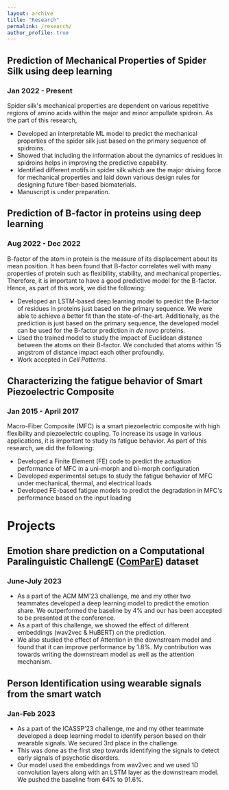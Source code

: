 ```yaml
---
layout: archive
title: "Research"
permalink: /research/
author_profile: true
---
```


## Prediction of Mechanical Properties of Spider Silk using deep learning
### Jan 2022 - Present
Spider silk's mechanical properties are dependent on various repetitive regions of amino acids within the major and minor ampullate spidroin. As the part of this research,
* Developed an interpretable ML model to predict the mechanical properties of the spider silk just based on the primary sequence of spidroins. 
* Showed that including the information about the dynamics of residues in spidroins helps in improving the predictive capability.
* Identified different motifs in spider silk which are the major driving force for mechanical properties and laid down various design rules for designing future fiber-based biomaterials. 
* Manuscript is under preparation.

## Prediction of B-factor in proteins using deep learning
### Aug 2022 - Dec 2022
B-factor of the atom in protein is the measure of its displacement about its mean position. It has been found that B-factor correlates well with many properties of protein such as flexibility, stability, and mechanical properties. Therefore, it is important to have a good predictive model for the B-factor. Hence, as part of this work, we did the following:
* Developed an LSTM-based deep learning model to predict the B-factor of residues in proteins just based on the primary sequence. We were able to achieve a better fit than the state-of-the-art. Additionally, as the prediction is just based on the primary sequence, the developed model can be used for the B-factor prediction in *de novo* proteins.
* Used the trained model to study the impact of Euclidean distance between the atoms on their B-factor. We concluded that atoms within 15 angstrom of distance impact each other profoundly. 
* Work accepted in *Cell Patterns*.
  

## Characterizing the fatigue behavior of Smart Piezoelectric Composite
### Jan 2015 - April 2017
Macro-Fiber Composite (MFC) is a smart piezoelectric composite with high flexibility and piezoelectric coupling. To increase its usage in various applications, it is important to study its fatigue behavior. As part of this research, we did the following:
* Developed a Finite Element (FE) code to predict the actuation performance of MFC in a uni-morph and bi-morph configuration 
* Developed experimental setups to study the fatigue behavior of MFC under mechanical, thermal, and electrical loads
* Developed FE-based fatigue models to predict the degradation in MFC's performance based on the input loading


# Projects
## Emotion share prediction on a Computational Paralinguistic ChallengE ([**ComParE**](http://www.compare.openaudio.eu/)) dataset
### June-July 2023
* As a part of the ACM MM'23 challenge, me and my other two teammates developed a deep learning model to predict the emotion share. We outperformed the baseline by 4% and our has been accepted to be presented at the conference.
* As a part of this challenge, we showed the effect of different embeddings (wav2vec & HuBERT) on the prediction.
* We also studied the effect of Attention in the downstream model and found that it can improve performance by 1.8%. My contribution was towards writing the downstream model as well as the attention mechanism.

## Person Identification using wearable signals from the smart watch
### Jan-Feb 2023
* As a part of the ICASSP'23 challenge, me and my other teammate developed a deep learning model to identify person based on their wearable signals. We secured 3rd place in the challenge.
* This was done as the first step towards identifying the signals to detect early signals of psychotic disorders.
* Our model used the embeddings from wav2vec and we used 1D convolution layers along with an LSTM layer as the downstream model. We pushed the baseline from 64% to 91.6%. 

